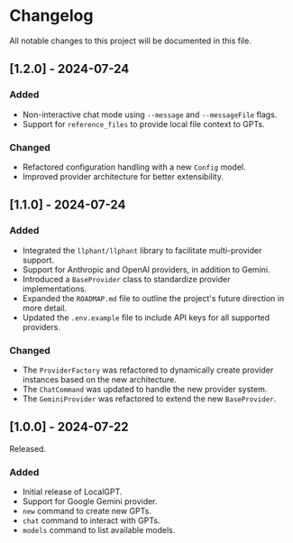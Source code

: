 # Changelog

All notable changes to this project will be documented in this file.

## [1.2.0] - 2024-07-24

### Added

- Non-interactive chat mode using `--message` and `--messageFile` flags.
- Support for `reference_files` to provide local file context to GPTs.

### Changed

- Refactored configuration handling with a new `Config` model.
- Improved provider architecture for better extensibility.

## [1.1.0] - 2024-07-24

### Added

- Integrated the `llphant/llphant` library to facilitate multi-provider support.
- Support for Anthropic and OpenAI providers, in addition to Gemini.
- Introduced a `BaseProvider` class to standardize provider implementations.
- Expanded the `ROADMAP.md` file to outline the project's future direction in more detail.
- Updated the `.env.example` file to include API keys for all supported providers.

### Changed

- The `ProviderFactory` was refactored to dynamically create provider instances based on the new architecture.
- The `ChatCommand` was updated to handle the new provider system.
- The `GeminiProvider` was refactored to extend the new `BaseProvider`.

## [1.0.0] - 2024-07-22

Released.

### Added

- Initial release of LocalGPT.
- Support for Google Gemini provider.
- `new` command to create new GPTs.
- `chat` command to interact with GPTs.
- `models` command to list available models.
